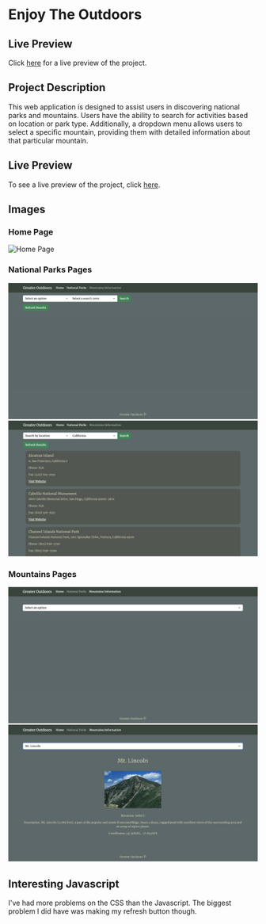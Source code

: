 # Enjoy The Outdoors

## Live Preview
Click [here](https://jewelsonmyjeans.github.io/enjoy-the-outdoors-remake/) for a live preview of the project.

## Project Description

This web application is designed to assist users in discovering national parks and mountains. Users have the ability to search for activities based on location or park type. Additionally, a dropdown menu allows users to select a specific mountain, providing them with detailed information about that particular mountain.

## Live Preview

To see a live preview of the project, click [here](https://jewelsonmyjeans.github.io/enjoy-the-outdoors-remake/).

## Images

### Home Page
![Home Page](./images/HomePage.png "Home Page")

### National Parks Pages
![National Parks Page](./src/images/NationalParksPage.png "National Parks")
![National Parks Page](./src/images/NationalParksPage2.png "National Parks")

### Mountains Pages
![Mountains Page](./src/images/MountainsPage.png "Mountain")
![Mountains Page](./src/images/MountainsPage2.png "Mountain")

## Interesting Javascript

I've had more problems on the CSS than the Javascript. The biggest problem I did have was making my refresh button though.

